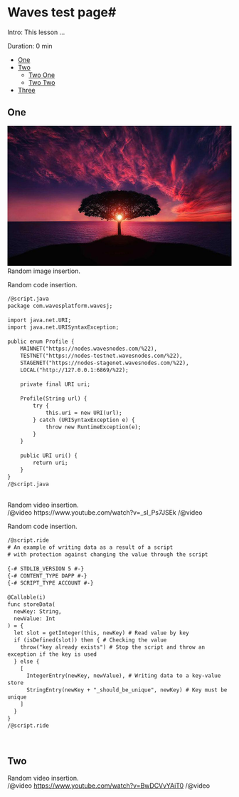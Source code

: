# Waves test page#

Intro: This lesson ...

Duration: 0 min

- [One]()
- [Two]()
  - [Two One]()
  - [Two Two]()
- [Three]()

## One ##
![](./images/tree.jpeg)
<br>Random image insertion.<br>

Random code insertion.<br>

```
/@script.java
package com.wavesplatform.wavesj;

import java.net.URI;
import java.net.URISyntaxException;

public enum Profile {
    MAINNET("https://nodes.wavesnodes.com/%22),
    TESTNET("https://nodes-testnet.wavesnodes.com/%22),
    STAGENET("https://nodes-stagenet.wavesnodes.com/%22),
    LOCAL("http://127.0.0.1:6869/%22);

    private final URI uri;

    Profile(String url) {
        try {
            this.uri = new URI(url);
        } catch (URISyntaxException e) {
            throw new RuntimeException(e);
        }
    }

    public URI uri() {
        return uri;
    }
}
/@script.java
```

<br>
Random video insertion.
<br>
/@video
https://www.youtube.com/watch?v=_sI_Ps7JSEk
/@video

<br>


Random code insertion.
```
/@script.ride
# An example of writing data as a result of a script
# with protection against changing the value through the script

{-# STDLIB_VERSION 5 #-}
{-# CONTENT_TYPE DAPP #-}
{-# SCRIPT_TYPE ACCOUNT #-}

@Callable(i)
func storeData(
  newKey: String,
  newValue: Int
) = {
  let slot = getInteger(this, newKey) # Read value by key
  if (isDefined(slot)) then { # Checking the value
    throw("key already exists") # Stop the script and throw an exception if the key is used
  } else {
    [
      IntegerEntry(newKey, newValue), # Writing data to a key-value store
      StringEntry(newKey + "_should_be_unique", newKey) # Key must be unique
    ]
  }
}
/@script.ride
```
<br>



## Two ##

Random video insertion.<br>
/@video
https://www.youtube.com/watch?v=BwDCVvYAiT0
/@video
